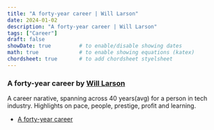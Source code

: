 ```yaml
---
title: "A forty-year career | Will Larson"
date: 2024-01-02
description: "A forty-year career | Will Larson"
tags: ["Career"]
draft: false
showDate: true         # to enable/disable showing dates
math: true             # to enable showing equations (katex)
chordsheet: true       # to add chordsheet styelsheet
---
```

### A forty-year career by [Will Larson](https://twitter.com/lethain)

A career narative, spanning across 40 years(avg) for a person in tech industry. Highlights on pace, people, prestige, profit and learning.

* [A forty-year career](https://lethain.com/forty-year-career/)
  
